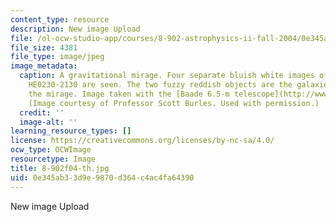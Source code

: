 ```yaml
---
content_type: resource
description: New image Upload
file: /ol-ocw-studio-app/courses/8-902-astrophysics-ii-fall-2004/0e345ab33d9e9870d364c4ac4fa64390_8-902f04-th.jpg
file_size: 4381
file_type: image/jpeg
image_metadata:
  caption: A gravitational mirage. Four separate bluish white images of the quasar
    HE0230-2130 are seen. The two fuzzy reddish objects are the galaxies that cause
    the mirage. Image taken with the [Baade 6.5-m telescope](http://www.lco.cl/?page_id=228).
    (Image courtesy of Professor Scott Burles. Used with permission.)
  credit: ''
  image-alt: ''
learning_resource_types: []
license: https://creativecommons.org/licenses/by-nc-sa/4.0/
ocw_type: OCWImage
resourcetype: Image
title: 8-902f04-th.jpg
uid: 0e345ab3-3d9e-9870-d364-c4ac4fa64390
---
```

New image Upload